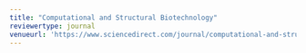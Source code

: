 ```yaml
---
title: "Computational and Structural Biotechnology"
reviewertype: journal
venueurl: 'https://www.sciencedirect.com/journal/computational-and-structural-biotechnology-journal'
---
```

